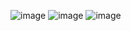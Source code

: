 ![image](https://github.com/user-attachments/assets/c5d42a0d-e54b-405b-a9fd-2bc68b139fbf)
![image](https://github.com/user-attachments/assets/63c6ae76-4569-4a43-969e-bbcac7968a52)
![image](https://github.com/user-attachments/assets/145279e5-f321-45f0-8b1e-eeedd8e684a4)
